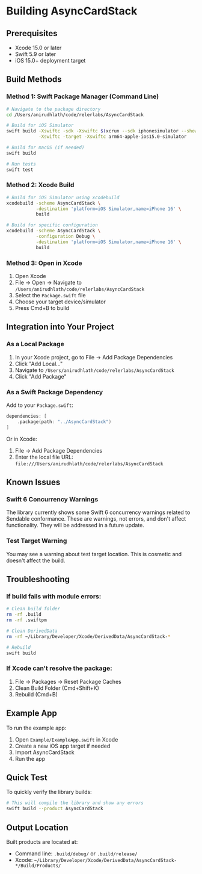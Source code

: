 # Building AsyncCardStack

## Prerequisites
- Xcode 15.0 or later
- Swift 5.9 or later
- iOS 15.0+ deployment target

## Build Methods

### Method 1: Swift Package Manager (Command Line)
```bash
# Navigate to the package directory
cd /Users/anirudhlath/code/relerlabs/AsyncCardStack

# Build for iOS Simulator
swift build -Xswiftc -sdk -Xswiftc $(xcrun --sdk iphonesimulator --show-sdk-path) \
            -Xswiftc -target -Xswiftc arm64-apple-ios15.0-simulator

# Build for macOS (if needed)
swift build

# Run tests
swift test
```

### Method 2: Xcode Build
```bash
# Build for iOS Simulator using xcodebuild
xcodebuild -scheme AsyncCardStack \
           -destination 'platform=iOS Simulator,name=iPhone 16' \
           build

# Build for specific configuration
xcodebuild -scheme AsyncCardStack \
           -configuration Debug \
           -destination 'platform=iOS Simulator,name=iPhone 16' \
           build
```

### Method 3: Open in Xcode
1. Open Xcode
2. File → Open → Navigate to `/Users/anirudhlath/code/relerlabs/AsyncCardStack`
3. Select the `Package.swift` file
4. Choose your target device/simulator
5. Press Cmd+B to build

## Integration into Your Project

### As a Local Package
1. In your Xcode project, go to File → Add Package Dependencies
2. Click "Add Local..."
3. Navigate to `/Users/anirudhlath/code/relerlabs/AsyncCardStack`
4. Click "Add Package"

### As a Swift Package Dependency
Add to your `Package.swift`:
```swift
dependencies: [
    .package(path: "../AsyncCardStack")
]
```

Or in Xcode:
1. File → Add Package Dependencies
2. Enter the local file URL: `file:///Users/anirudhlath/code/relerlabs/AsyncCardStack`

## Known Issues

### Swift 6 Concurrency Warnings
The library currently shows some Swift 6 concurrency warnings related to Sendable conformance. These are warnings, not errors, and don't affect functionality. They will be addressed in a future update.

### Test Target Warning
You may see a warning about test target location. This is cosmetic and doesn't affect the build.

## Troubleshooting

### If build fails with module errors:
```bash
# Clean build folder
rm -rf .build
rm -rf .swiftpm

# Clean DerivedData
rm -rf ~/Library/Developer/Xcode/DerivedData/AsyncCardStack-*

# Rebuild
swift build
```

### If Xcode can't resolve the package:
1. File → Packages → Reset Package Caches
2. Clean Build Folder (Cmd+Shift+K)
3. Rebuild (Cmd+B)

## Example App

To run the example app:
1. Open `Example/ExampleApp.swift` in Xcode
2. Create a new iOS app target if needed
3. Import AsyncCardStack
4. Run the app

## Quick Test

To quickly verify the library builds:
```bash
# This will compile the library and show any errors
swift build --product AsyncCardStack
```

## Output Location

Built products are located at:
- Command line: `.build/debug/` or `.build/release/`
- Xcode: `~/Library/Developer/Xcode/DerivedData/AsyncCardStack-*/Build/Products/`